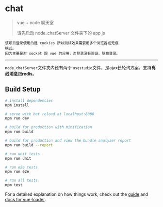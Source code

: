 # chat

> vue + node 聊天室
>  
> 请先启动 node_chatServer 文件夹下的 app.js 

	该项目登录使用的是 cookies 所以测试效果需要用多个浏览器或无痕
	模式。
	因为主要是对 socket 跟 vue 的应用，对登录没有验证，随意登录。
	
---

 `node_chatServer`文件夹内还有两个 `usestudio`文件，是ajax长轮询方案，支持**离线消息**跟**redis**。 

## Build Setup

``` bash
# install dependencies
npm install

# serve with hot reload at localhost:8080
npm run dev

# build for production with minification
npm run build

# build for production and view the bundle analyzer report
npm run build --report

# run unit tests
npm run unit

# run e2e tests
npm run e2e

# run all tests
npm test
```

For a detailed explanation on how things work, check out the [guide](http://vuejs-templates.github.io/webpack/) and [docs for vue-loader](http://vuejs.github.io/vue-loader).
